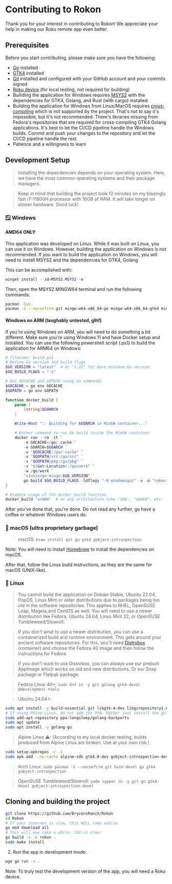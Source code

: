 # Contributing to Rokon

Thank you for your interest in contributing to Rokon! We appreciate your help in making our Roku remote app even better.

## Prerequisites

Before you start contributing, please make sure you have the following:

- [Go](https://golang.org) installed
- [GTK4](https://www.gtk.org) installed
- [Git](https://git-scm.com) installed and configured with your GitHub account and your commits signed
- [Roku device](https://www.roku.com/products/roku-tv) (for local testing, not required for building)
- Builiding the application for Windows requires [MSYS2](https://www.msys2.org/) with the dependencies for GTK4, Golang, and Rust (with cargo) installed.
- Building the application for Windows from Linux/MacOS requires [cross-compiling](https://github.com/diamondburned/gotk4/issues/147) which is not supported by the project. That's not to say it's impossible, but it's not recommended. There's libraries missing from Fedora's repositories that are required for cross-compiling GTK4 Golang applications. It's best to let the CI/CD pipeline handle the Windows builds. Commit and push your changes to the repository and let the CI/CD pipeline handle the rest.
- Patience and a willingness to learn

## Development Setup

> Installing the dependencies depends on your operating system. Here, we have the most common operating systems and their package managers.

> Keep in mind that building the project took 12 minutes on my blazingly fast i7-11800H processor with 16GB of RAM. It will take longer on slower hardware. Good luck!

### 🪟 Windows

#### AMD64 ONLY

This application was developed on Linux. While it was built on Linux, you can use it on Windows. However, building the application on Windows is not recommended. If you want to build the application on Windows, you will need to install MSYS2 and the dependencies for GTK4, Golang

This can be accomplished with:

```powershell
winget install --id=MSYS2.MSYS2 -e

```

Then, open the MSYS2 MINGW64 terminal and run the following commands:

```bash
pacman -Syu
pacman -S --noconfirm git mingw-w64-x86_64-go mingw-w64-x86_64-gtk4 mingw-w64-x86_64-gobject-introspection
```

#### Windows on ARM (laughably untested, glhf)

If you're using Windows on ARM, you will need to do something a bit different. Make sure you're using Windows 11 and have Docker setup and installed. You can use the following powershell script (.ps1) to build the application for ARM64 on Windows:

```powershell
# filename: build.ps1
# Define Go version and build flags
$GO_VERSION = "latest"  # or "1.22" for bare minimum Go version
$GO_BUILD_FLAGS = "-x"

# Get GOCACHE and GOPATH using Go commands
$GOCACHE = go env GOCACHE
$GOPATH = go env GOPATH

function docker_build {
    param (
        [string]$GOARCH
    )

    Write-Host ":: Building for $GOARCH in MinGW container..."

    # Docker command to run Go build inside the MinGW container
    docker run --rm -it `
        -e GOCACHE=/go/.cache `
        -e GOARCH=$GOARCH `
        -v "$GOCACHE:/go/.cache" `
        -v "$GOPATH/src:/go/src" `
        -v "$GOPATH/pkg:/go/pkg" `
        -v "$(Get-Location):/go/work" `
        -w /go/work `
        "x1unix/go-mingw:$GO_VERSION" `
        go build $GO_BUILD_FLAGS -ldflags "-H windowsgui" -v -o "rokon-$GOARCH.exe" .
}

# Example usage of the docker_build function
docker_build "arm64"  # or any architecture like "386", "amd64", etc.
```

After you've done that, you're done. Do not read any further, go have a coffee or whatever Windows users do.

### 🍎 macOS (ultra proprietary garbage)

> macOS: `brew install git go gtk4 gobject-introspection`

Note: You will need to install [Homebrew](https://brew.sh) to install the dependencies on macOS.

After that, follow the Linux build instructions, as they are the same for macOS (UNIX-like).

### 🐧 Linux

> You cannot build the application on Debian Stable, Ubuntu 22.04, PopOS, Linux Mint  or older distributions due to packages being too old in the software repositories. This applies to RHEL, OpenSUSE Leap, Mageia,and CentOS as well. You will need to use a newer distribution like Fedora, Ubuntu 24.04, Linux Mint 22, or OpenSUSE Tumbleweed/Slowroll.

> If you don't wnat to use a newer distribution, you can use a containerized build and runtime environment. This gets around your ancient software repositories. For this, you'll need [Distrobox](https://wiki.archlinux.org/title/Distrobox) (container) and choose the Fedora 40 image and then follow the instructions for Fedora.

> If you don't want to use Distrobox, you can always use our prebuilt AppImage which works on old and new distributions. Or our Snap package or Flatpak package.

> Fedora Linux 40+: `sudo dnf in -y git golang gtk4-devel @development-tools`

> Ubuntu 24.04+:

 ```bash
sudo apt install -y build-essential git libgtk-4-dev libgirepository1.0-dev software-properties-common
# If using Rhino Linux, do not add the PPA. Rather just install the go-bin package with pacstall. This PPA is added for newer versions of Go for Ubuntu Stable releases.
sudo add-apt-repository ppa:longsleep/golang-backports
sudo apt update
sudo apt install -y golang-go
```

> Alpine Linux ⚠️: (According to my local docker testing, builds produced from Alpine Linux are broken. Use at your own risk.)

```bash
sudo setup-apkrepos -c -1
sudo apk add --no-cache alpine-sdk gtk4.0-dev gobject-introspection-dev go
```

> Arch Linux: `sudo pacman -S --noconfirm git base-devel go gtk4 gobject-introspection`

> OpenSUSE Tumbleweed/Slowroll: `sudo zypper in -y git go gtk4-devel gobject-introspection-devel`

## Cloning and building the project

```bash
git clone https://github.com/BrycensRanch/Rokon
cd Rokon
# If your internet is slow, this WILL take awhile.
go mod download all
# This will may take a while, CGO is slow.
go build -v -o rokon .
sudo make install
```

2. Run the app in development mode:

```bash
wgo go run -v .
```

Note: To truly test the development version of the app, you will need a Roku device.
